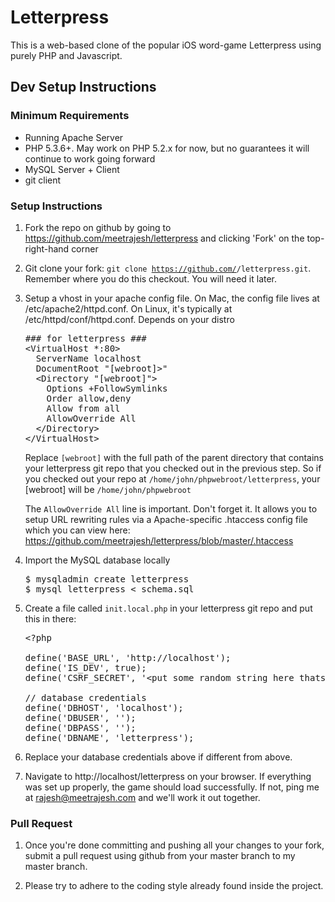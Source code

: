 Letterpress
===========

This is a web-based clone of the popular iOS word-game Letterpress using
purely PHP and Javascript.


Dev Setup Instructions
----------------------

### Minimum Requirements

* Running Apache Server
* PHP 5.3.6+. May work on PHP 5.2.x for now, but no guarantees it will continue to work going forward
* MySQL Server + Client
* git client

### Setup Instructions

1. Fork the repo on github by going to https://github.com/meetrajesh/letterpress and clicking 'Fork' on the top-right-hand corner
1. Git clone your fork: <code>git clone https://github.com/<username>/letterpress.git</code>. Remember where you do this checkout. You will need it later.
1. Setup a vhost in your apache config file. On Mac, the config file lives at /etc/apache2/httpd.conf. On Linux, it's typically at /etc/httpd/conf/httpd.conf. Depends on your distro

   <pre>
   ### for letterpress ###
   &lt;VirtualHost *:80>
     ServerName localhost
     DocumentRoot "[webroot]>"
     &lt;Directory "[webroot]">
       Options +FollowSymlinks
       Order allow,deny
       Allow from all
       AllowOverride All
     &lt;/Directory>
   &lt;/VirtualHost>
   </pre>
   
   Replace <code>[webroot]</code> with the full path of the parent directory
   that contains your letterpress git repo that you checked out in the
   previous step. So if you checked out your repo at
   <code>/home/john/phpwebroot/letterpress</code>, your [webroot] will be
   <code>/home/john/phpwebroot</code>
   
   The <code>AllowOverride All</code> line is important. Don't forget it. It
   allows you to setup URL rewriting rules via a Apache-specific .htaccess
   config file which you can view here:
   https://github.com/meetrajesh/letterpress/blob/master/.htaccess

1. Import the MySQL database locally

   <pre>
   $ mysqladmin create letterpress
   $ mysql letterpress &lt; schema.sql
   </pre>

1. Create a file called <code>init.local.php</code> in your letterpress git repo and put this in there:

   <pre>
   &lt;?php
   
   define('BASE_URL', 'http://localhost');
   define('IS_DEV', true);
   define('CSRF_SECRET', '&lt;put some random string here thats about 40 chars long>');
   
   // database credentials
   define('DBHOST', 'localhost');
   define('DBUSER', '');
   define('DBPASS', '');
   define('DBNAME', 'letterpress');
   </pre>

1. Replace your database credentials above if different from above.

1. Navigate to http://localhost/letterpress on your browser. If everything
   was set up properly, the game should load successfully. If not, ping me at
   rajesh@meetrajesh.com and we'll work it out together.

### Pull Request

1. Once you're done committing and pushing all your changes to your fork,
   submit a pull request using github from your master branch to my master
   branch.

1. Please try to adhere to the coding style already found inside the project.



